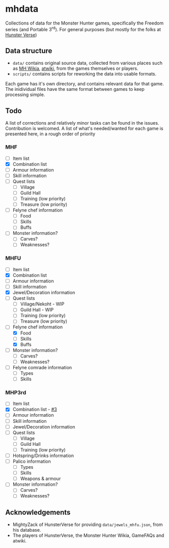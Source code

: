 # mhdata
Collections of data for the Monster Hunter games, specifically the Freedom series (and Portable 3<sup>rd</sup>). For general purposes (but mostly for the folks at [Hunster Verse](hunsterverse.net))

## Data structure
* `data/` contains original source data, collected from various places such as [MH Wikia](monsterhunter.wikia.com), [atwiki](https://www41.atwiki.jp/mhp2g), from the games themselves or players.
* `scripts/` contains scripts for reworking the data into usable formats.

Each game has it's own directory, and contains relevant data for that game. The inidividual files have the same format between games to keep processing simple.

## Todo
A list of corrections and relatively minor tasks can be found in the issues. Contribution is welcomed.
A list of what's needed/wanted for each game is presented here, in a rough order of priority

### MHF
* [ ] Item list
* [x] Combination list
* [ ] Armour information
* [ ] Skill information
* [ ] Quest lists
  * [ ] Village
  * [ ] Guild Hall
  * [ ] Training (low priority)
  * [ ] Treasure (low priority)
* [ ] Felyne chef information
  * [ ] Food
  * [ ] Skills
  * [ ] Buffs
* [ ] Monster information?
  * [ ] Carves?
  * [ ] Weaknesses?

### MHFU
* [ ] Item list
* [x] Combination list
* [ ] Armour information
* [ ] Skill information
* [x] Jewel/Decoration information
* [ ] Quest lists
  * [ ] Village/Nekoht - WIP
  * [ ] Guild Hall - WIP
  * [ ] Training (low priority)
  * [ ] Treasure (low priority)
* [ ] Felyne chef information
  * [x] Food
  * [ ] Skills
  * [x] Buffs
* [ ] Monster information?
  * [ ] Carves?
  * [ ] Weaknesses?
* [ ] Felyne comrade information
  * [ ] Types
  * [ ] Skills

### MHP3rd
* [ ] Item list
* [x] Combination list - [#3](https://github.com/JeffBobbo/mhdata/issues/3)
* [ ] Armour information
* [ ] Skill information
* [ ] Jewel/Decoration information
* [ ] Quest lists
  * [ ] Village
  * [ ] Guild Hall
  * [ ] Training (low priority)
* [ ] Hotspring/Drinks information
* [ ] Palico information
  * [ ] Types
  * [ ] Skills
  * [ ] Weapons & armour
* [ ] Monster information?
  * [ ] Carves?
  * [ ] Weaknesses?

## Acknowledgements
* MightyZack of HunsterVerse for providing `data/jewels_mhfu.json`, from his database.
* The players of HunsterVerse, the Monster Hunter Wikia, GameFAQs and atwiki.
